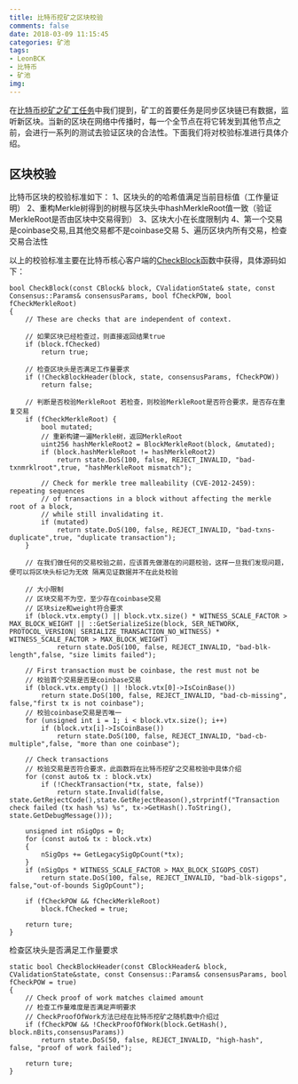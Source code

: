 ```yaml
---
title: 比特币挖矿之区块校验
comments: false
date: 2018-03-09 11:15:45
categories: 矿池
tags:
- LeonBCK
- 比特币
- 矿池
img:
---
```

在[比特币挖矿之矿工任务](http://c60block.com/2018/02/28/%E6%AF%94%E7%89%B9%E5%B8%81%E6%8C%96%E7%9F%BF%E4%B9%8B%E7%9F%BF%E5%B7%A5%E4%BB%BB%E5%8A%A1-1/)中我们提到，矿工的首要任务是同步区块链已有数据，监听新区块。当新的区块在网络中传播时，每一个全节点在将它转发到其他节点之前，会进行一系列的测试去验证区块的合法性。下面我们将对校验标准进行具体介绍。

## 区块校验
比特币区块的校验标准如下：
1、区块头的的哈希值满足当前目标值（工作量证明）
2、重构Merkle树得到的树根与区块头中hashMerkleRoot值一致（验证MerkleRoot是否由区块中交易得到）
3、区块大小在长度限制内
4、第一个交易是coinbase交易,且其他交易都不是coinbase交易
5、遍历区块内所有交易，检查交易合法性

以上的校验标准主要在比特币核心客户端的[CheckBlock](https://github.com/bitcoin/bitcoin/blob/3fa24bb217b207d964acd4db4cb5df085a7d3ce5/src/validation.cpp#L3008)函数中获得，具体源码如下：
```
bool CheckBlock(const CBlock& block, CValidationState& state, const Consensus::Params& consensusParams, bool fCheckPOW, bool fCheckMerkleRoot)
{
    // These are checks that are independent of context.
    
    // 如果区块已经检查过，则直接返回结果true
    if (block.fChecked)
        return true;
    
    // 检查区块头是否满足工作量要求 
    if (!CheckBlockHeader(block, state, consensusParams, fCheckPOW))
        return false;

    // 判断是否校验MerkleRoot 若检查，则校验MerkleRoot是否符合要求，是否存在重复交易
    if (fCheckMerkleRoot) {
        bool mutated;
        // 重新构建一遍Merkle树，返回MerkleRoot
        uint256 hashMerkleRoot2 = BlockMerkleRoot(block, &mutated);
        if (block.hashMerkleRoot != hashMerkleRoot2)
            return state.DoS(100, false, REJECT_INVALID, "bad-txnmrklroot",true, "hashMerkleRoot mismatch");

        // Check for merkle tree malleability (CVE-2012-2459): repeating sequences
        // of transactions in a block without affecting the merkle root of a block,
        // while still invalidating it.
        if (mutated)
            return state.DoS(100, false, REJECT_INVALID, "bad-txns-duplicate",true, "duplicate transaction");
    }

    // 在我们做任何的交易校验之前，应该首先做潜在的问题校验，这样一旦我们发现问题，便可以将区块头标记为无效 隔离见证数据并不在此处校验

    // 大小限制
    // 区块交易不为空，至少存在coinbase交易
    // 区块size和weight符合要求
    if (block.vtx.empty() || block.vtx.size() * WITNESS_SCALE_FACTOR > MAX_BLOCK_WEIGHT || ::GetSerializeSize(block, SER_NETWORK, PROTOCOL_VERSION| SERIALIZE_TRANSACTION_NO_WITNESS) * WITNESS_SCALE_FACTOR > MAX_BLOCK_WEIGHT)
            return state.DoS(100, false, REJECT_INVALID, "bad-blk-length",false, "size limits failed");
    
    // First transaction must be coinbase, the rest must not be
    // 校验首个交易是否是coinbase交易
    if (block.vtx.empty() || !block.vtx[0]->IsCoinBase())
        return state.DoS(100, false, REJECT_INVALID, "bad-cb-missing", false,"first tx is not coinbase");
    // 校验coinbase交易是否唯一
    for (unsigned int i = 1; i < block.vtx.size(); i++)
        if (block.vtx[i]->IsCoinBase())
            return state.DoS(100, false, REJECT_INVALID, "bad-cb-multiple",false, "more than one coinbase");

    // Check transactions
    // 校验交易是否符合要求，此函数将在比特币挖矿之交易校验中具体介绍
    for (const auto& tx : block.vtx)
        if (!CheckTransaction(*tx, state, false))
            return state.Invalid(false, state.GetRejectCode(),state.GetRejectReason(),strprintf("Transaction check failed (tx hash %s) %s", tx->GetHash().ToString(), state.GetDebugMessage()));

    unsigned int nSigOps = 0;
    for (const auto& tx : block.vtx)
    {
        nSigOps += GetLegacySigOpCount(*tx);
    }
    if (nSigOps * WITNESS_SCALE_FACTOR > MAX_BLOCK_SIGOPS_COST)
        return state.DoS(100, false, REJECT_INVALID, "bad-blk-sigops", false,"out-of-bounds SigOpCount");

    if (fCheckPOW && fCheckMerkleRoot)
        block.fChecked = true;

    return ture;
}
```
检查区块头是否满足工作量要求
```
static bool CheckBlockHeader(const CBlockHeader& block, CValidationState&state, const Consensus::Params& consensusParams, bool fCheckPOW = true)
{
    // Check proof of work matches claimed amount
    // 检查工作量难度是否满足声明要求
    // CheckProofOfWork方法已经在比特币挖矿之随机数中介绍过
    if (fCheckPOW && !CheckProofOfWork(block.GetHash(), block.nBits,consensusParams))
        return state.DoS(50, false, REJECT_INVALID, "high-hash", false, "proof of work failed");
    
    return ture;
}
```
